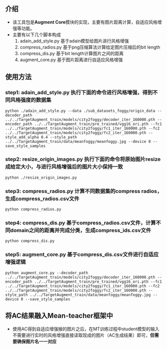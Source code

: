 ## 介绍
- 该工具包是**Augment Core**模块的实现，主要有图片距离计算，自适应风格增强等功能。
- 主要有以下几个脚本构成
  1. adain_add_style.py 基于adain模型给图片进行风格增强
  2. compress_radios.py 基于png压缩算法计算给定图片压缩后的bit length
  3. compress_dis.py 基于bit length计算图片之间的距离
  4. augment_core.py 基于图片距离进行自适应风格增强

## 使用方法
### step1: adain_add_style.py 执行下面的命令进行风格增强，得到不同风格强度的数据集
```shell
python ./adain_add_style.py --data ./sub_datasets_foggy/origin_data --decoder_path ../../TargetAugment_train/models/city2foggy/decoder_iter_160000.pth --encoder_path ../../TargetAugment_train/pre_trained/vgg16_ori.pth --fc1 ../../TargetAugment_train/models/city2foggy/fc1_iter_160000.pth --fc2 ../../TargetAugment_train/models/city2foggy/fc2_iter_160000.pth --style_add_alpha 0.4 --style_path ../../TargetAugment_train/data/meanfoggy/meanfoggy.jpg --device 0 --save_style_samples
```

### step2: resize_origin_images.py 执行下面的命令将原始图片resize成给定大小，与进行风格增强后的图片大小保持一致
```shell
python ./resize_origin_images.py
```


### step3: compress_radios.py 计算不同数据集的compress radios，生成compress_radios.csv文件
```shell
python compress_radios.py
```

### step4: compress_dis.py 基于compress_radios.csv文件，计算不同domain之间的距离并完成分类，生成compress_ids.csv文件
```shell
python compress_dis.py
```

### step5: augment_core.py 基于compress_dis.csv文件进行自适应增强逻辑
```shell
python augment_core.py --decoder_path ../../TargetAugment_train/models/city2foggy/decoder_iter_160000.pth --encoder_path ../../TargetAugment_train/pre_trained/vgg16_ori.pth --fc1 ../../TargetAugment_train/models/city2foggy/fc1_iter_160000.pth --fc2 ../../TargetAugment_train/models/city2foggy/fc2_iter_160000.pth --style_path ../../TargetAugment_train/data/meanfoggy/meanfoggy.jpg --device 0 --save_style_samples
```

## 将AC结果融入Mean-teacher框架中
- 使用AC得到自适应增强猴的图片之后，在MT训练过程中student模型的输入不需要进行实时的风格增强直接读取现成的图片（AC生成结果）即可，**但需要确保图片名一一对应**